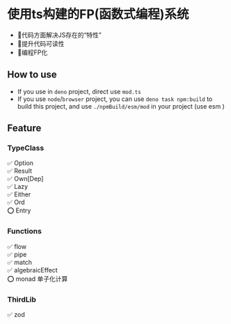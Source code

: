 # 使用ts构建的FP(函数式编程)系统
+ 🚀代码方面解决JS存在的“特性”
+ 🚀提升代码可读性
+ 🚀编程FP化

## How to use
+ If you use in `deno` project, direct use `mod.ts`
+ If you use  `node`/`browser` project, you can use `deno task npm:build` to build this project, and use `./npmBuild/esm/mod` in your project (use esm ) 


## Feature
### TypeClass
  ✅ Option    
  ✅ Result    
  ✅ Own[Dep]  
  ✅ Lazy  
  ✅ Either  
  ✅ Ord  
  ⭕️ Entry  

### Functions
  ✅  flow  
  ✅  pipe  
  ✅  match  
  ✅  algebraicEffect  
  ⭕️  monad 单子化计算  

### ThirdLib
  ✅ zod  
